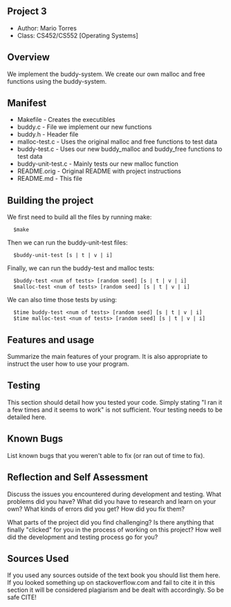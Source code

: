 ## Project 3

* Author: Mario Torres
* Class: CS452/CS552 [Operating Systems]

## Overview

We implement the buddy-system. We create our own malloc and free functions 
using the buddy-system.

## Manifest

* Makefile - Creates the executibles
* buddy.c - File we implement our new functions
* buddy.h - Header file
* malloc-test.c - Uses the original malloc and free functions to test data
* buddy-test.c - Uses our new buddy_malloc and buddy_free functions to test data
* buddy-unit-test.c - Mainly tests our new malloc function
* README.orig - Original README with project instructions
* README.md - This file

## Building the project

We first need to build all the files by running make: 
``` console
  $make
```

Then we can run the buddy-unit-test files:
``` console
  $buddy-unit-test [s | t | v | i]
```

Finally, we can run the buddy-test and malloc tests:
``` console
  $buddy-test <num of tests> [random seed] [s | t | v | i]
  $malloc-test <num of tests> [random seed] [s | t | v | i]
```
  
We can also time those tests by using:
``` console
  $time buddy-test <num of tests> [random seed] [s | t | v | i]
  $time malloc-test <num of tests> [random seed] [s | t | v | i]
```

## Features and usage

Summarize the main features of your program. It is also appropriate to
instruct the user how to use your program.

## Testing

This section should detail how you tested your code. Simply stating "I ran
it a few times and it seems to work" is not sufficient. Your testing needs to
be detailed here.

## Known Bugs

List known bugs that you weren't able to fix (or ran out of time to fix).

## Reflection and Self Assessment

Discuss the issues you encountered during development and testing. What
problems did you have? What did you have to research and learn on your
own? What kinds of errors did you get? How did you fix them?

What parts of the project did you find challenging? Is there anything that
finally "clicked" for you in the process of working on this project? How well
did the development and testing process go for you?

## Sources Used

If you used any sources outside of the text book you should list them here. If you looked something up on
stackoverflow.com and fail to cite it in this section it will be considered plagiarism and be dealt with accordingly. So be safe CITE!
